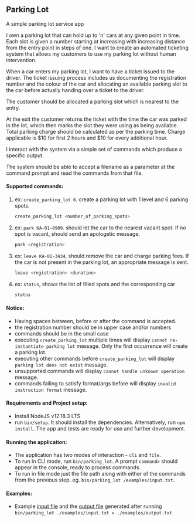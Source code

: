 
## Parking Lot
A simple parking lot service app

I own a parking lot that can hold up to 'n' cars at any given point in time. Each slot is given a number starting at increasing with increasing distance from the entry point in steps of one. I want to create an automated ticketing system that allows my customers to use my parking lot without human intervention.

When a car enters my parking lot, I want to have a ticket issued to the driver. The ticket issuing process includes us documenting the registration number and the colour of the car and allocating an available parking slot to the car before actually handing over a ticket to the driver.

The customer should be allocated a parking slot which is nearest to the entry.

At the exit the customer returns the ticket with the time the car was parked in the lot, which then marks the slot they were using as being available. Total parking charge should be calculated as per the parking time. Charge applicable is $10 for first 2 hours and $10 for every additional hour.

I interact with the system via a simple set of commands which produce a specific output.

The system should be able to accept a filename as a parameter at the command prompt and read the commands from that file.


#### Supported commands:
1. ex: `create_parking_lot 6`. create a parking lot with 1 level and 6 parking spots.
    ```sh
    create_parking_lot <number_of_parking_spots>
    ```

2. ex: `park KA-01-8989`. should let the car to the nearest vacant spot. If no spot is vacant, should send an apologetic message.
    ```sh
    park <registration>
    ```

3. ex: `leave KA-01-3434`, should remove the car and charge parking fees. If the car is not present in the parking lot, an appropriate message is sent.
    ```sh
    leave <registration> <duration>
    ```

4. ex: `status`, shows the list of filled spots and the corresponding car
    ```sh
    status
    ```


#### Notice:
- Having spaces between, before or after the command is accepted.
- the registration number should be in upper case and/or numbers
- commands should be in the small case
- executing `create_parking_lot` multiple times will display `cannot re-instantiate parking lot` message. Only the first occurrence will create a parking lot.
- executing other commands before `create_parking_lot` will display `parking lot does not exist` message.
- unsupported commands will display `cannot handle unknown operation` message.
- commands failing to satisfy format/args before will display `invalid instruction format` message.


#### Requirements and Project setup:
- Install NodeJS v12.18.3 LTS
- run `bin/setup`. It should install the dependencies. Alternatively, run `npm install`.
  The app and tests are ready for use and further development.


#### Running the application:
- The application has two modes of interaction - `cli` and `file`.
- To run in CLI mode, run `bin/parking_lot`. A prompt `command>` should appear in the console, ready to process commands.
- To run in file mode just the file path along with either of the commands from the previous step. eg. `bin/parking_lot /examples/input.txt`.


#### Examples:
- Example [input file](examples/input.txt) and the [output file](examples/output.txt) generated after running `bin/parking_lot ./examples/input.txt > ./examples/output.txt`


